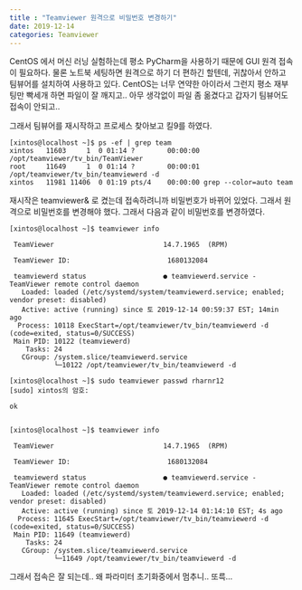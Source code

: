 ```yaml
---
title : "Teamviewer 원격으로 비밀번호 변경하기"
date: 2019-12-14
categories: Teamviewer
---
```


CentOS 에서 머신 러닝 실험하는데 평소 PyCharm을 사용하기 때문에 GUI 원격 접속이 필요하다. 물론 노트북 세팅하면 원격으로 하기 더 편하긴 할텐데, 귀찮아서 안하고 팀뷰어를 설치하여 사용하고 있다.
CentOS는 너무 연약한 아이라서 그런지 평소 재부팅만 빡세개 하면 파일이 잘 깨지고.. 아무 생각없이 파일 좀 옮겼다고 갑자기 팀뷰어도 접속이 안되고..

그래서 팀뷰어를 재시작하고 프로세스 찾아보고 킬9를 하였다.

```
[xintos@localhost ~]$ ps -ef | grep team
xintos   11603     1  0 01:14 ?        00:00:00 /opt/teamviewer/tv_bin/TeamViewer
root     11649     1  0 01:14 ?        00:00:01 /opt/teamviewer/tv_bin/teamviewerd -d
xintos   11981 11406  0 01:19 pts/4    00:00:00 grep --color=auto team
```

재시작은 teamviewer& 로 켰는데 접속하려니까 비밀번호가 바뀌어 있었다.
그래서 원격으로 비밀번호를 변경해야 했다. 그래서 다음과 같이 비밀번호를 변경하였다.

```
[xintos@localhost ~]$ teamviewer info

 TeamViewer                           14.7.1965  (RPM) 

 TeamViewer ID:                        1680132084 

 teamviewerd status                   ● teamviewerd.service - TeamViewer remote control daemon
   Loaded: loaded (/etc/systemd/system/teamviewerd.service; enabled; vendor preset: disabled)
   Active: active (running) since 토 2019-12-14 00:59:37 EST; 14min ago
  Process: 10118 ExecStart=/opt/teamviewer/tv_bin/teamviewerd -d (code=exited, status=0/SUCCESS)
 Main PID: 10122 (teamviewerd)
    Tasks: 24
   CGroup: /system.slice/teamviewerd.service
           └─10122 /opt/teamviewer/tv_bin/teamviewerd -d 

[xintos@localhost ~]$ sudo teamviewer passwd rharnr12
[sudo] xintos의 암호: 

ok


[xintos@localhost ~]$ teamviewer info

 TeamViewer                           14.7.1965  (RPM) 

 TeamViewer ID:                        1680132084 

 teamviewerd status                   ● teamviewerd.service - TeamViewer remote control daemon
   Loaded: loaded (/etc/systemd/system/teamviewerd.service; enabled; vendor preset: disabled)
   Active: active (running) since 토 2019-12-14 01:14:10 EST; 4s ago
  Process: 11645 ExecStart=/opt/teamviewer/tv_bin/teamviewerd -d (code=exited, status=0/SUCCESS)
 Main PID: 11649 (teamviewerd)
    Tasks: 24
   CGroup: /system.slice/teamviewerd.service
           └─11649 /opt/teamviewer/tv_bin/teamviewerd -d 
```

그래서 접속은 잘 되는데.. 왜 파라미터 초기화중에서 멈추니.. 또륵...
